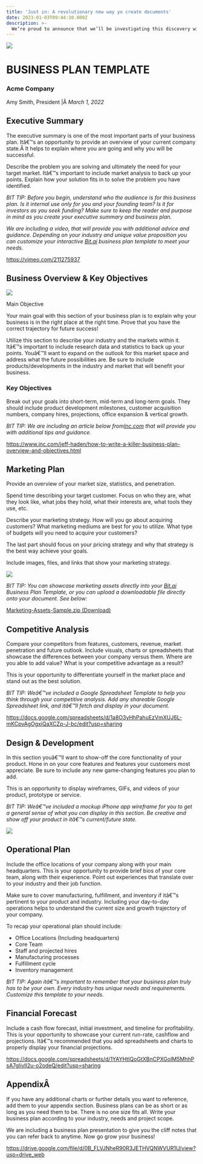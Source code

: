 ```yaml
---
title: 'Just in: A revolutionary new way yo create documents'
date: 2023-01-03T09:44:10.000Z
description: >-
  We’re proud to announce that we’ll be investigating this discovery with ernest.
---
```


![](https://dsktysxrf9apo.cloudfront.net/v2/1/contents/N0GDY8SyRae6uBNX/mw1920_mw1920_mw1920_business-plan-header-image.jpg)

  

# **BUSINESS PLAN TEMPLATE**

### **Acme Company**

Amy Smith, President |Â *March 1, 2022*

  

## **Executive Summary**

The executive summary is one of the most important parts of your
business plan. Itâ€™s an opportunity to provide an overview of your
current company state.Â It helps to explain where you are going and why
you will be successful.

Describe the problem you are solving and ultimately the need for your
target market. Itâ€™s important to include market analysis to back up your
points. Explain how your solution fits in to solve the problem you have
identified.

*BIT TIP: Before you begin, understand who the audience is for this
business plan. Is it internal use only for you and your founding team?
Is it for investors as you seek funding? Make sure to keep the reader
and purpose in mind as you create your executive summary and business
plan.*

*We are including a video, that will provide you with additional advice
and guidance. Depending on your industry and unique value proposition
you can customize your interactive* [*Bit.ai*](http://Bit.ai) *business
plan template to meet your needs.*

<https://vimeo.com/211275937>

  

## **Business Overview & Key Objectives**

![](https://dsktysxrf9apo.cloudfront.net/v2/1/contents/R32qk1yvC0oAQEtw/mw1920_mw1920_mw1920_Screen_Shot_2017-08-30_at_4.35.22_PM.png)

Main Objective

Your main goal with this section of your business plan is to explain why
your business is in the right place at the right time. Prove that you
have the correct trajectory for future success\!

Utilize this section to describe your industry and the markets within
it. Itâ€™s important to include research data and statistics to back up
your points. Youâ€™ll want to expand on the outlook for this market space
and address what the future possibilities are. Be sure to include
products/developments in the industry and market that will benefit your
business.

### **Key Objectives**

Break out your goals into short-term, mid-term and long-term goals. They
should include product development milestones, customer acquisition
numbers, company hires, projections, office expansion & vertical growth.

*BIT TIP: We are including an article below
from*[*Inc.com*](https://inc.com/) *that will provide you with
additional tips and guidance.*

<https://www.inc.com/jeff-haden/how-to-write-a-killer-business-plan-overview-and-objectives.html>

  

## **Marketing Plan**

Provide an overview of your market size, statistics, and penetration.

Spend time describing your target customer. Focus on who they are, what
they look like, what jobs they hold, what their interests are, what
tools they use, etc.

Describe your marketing strategy. How will you go about acquiring
customers? What marketing mediums are best for you to utilize. What type
of budgets will you need to acquire your customers?

The last part should focus on your pricing strategy and why that
strategy is the best way achieve your goals.

Include images, files, and links that show your marketing strategy.

![](https://dsktysxrf9apo.cloudfront.net/v2/1/contents/6SstfCFqKgV3RR97/mw1920_mw1920_mw1920_Marketing-material.png)

*BIT TIP: You can showcase marketing assets directly into your*
[*Bit.ai*](http://Bit.ai) *Business Plan Template, or you can upload a
downloadable file directly onto your document. See below:*

[Marketing-Assets-Sample.zip
(Download)](https://dsktysxrf9apo.cloudfront.net/v2/1/contents/G4Y4anUpkZ4yATnp/Marketing-Assets-Sample__11_.zip)

  

## **Competitive Analysis**

Compare your competitors from features, customers, revenue, market
penetration and future outlook. Include visuals, charts or spreadsheets
that showcase the differences between your company versus them. Where
are you able to add value? What is your competitive advantage as a
result?

This is your opportunity to differentiate yourself in the market place
and stand out as the best solution.

*BIT TIP: Weâ€™ve included a Google Spreadsheet Template to help you think
through your competitive analysis. Add any shareable Google Spreadsheet
link, and itâ€™ll fetch and display in your document.*

<https://docs.google.com/spreadsheets/d/1a8O3yHhPahuEzVmXUJ6L-mKCpvAgOgxiQaXCZp-J-bc/edit?usp=sharing>

## **Design & Development**

In this section youâ€™ll want to show-off the core functionality of your
product. Hone in on your core features and features your customers most
appreciate. Be sure to include any new game-changing features you plan
to add.

This is an opportunity to display wireframes, GIFs, and videos of your
product, prototype or service.

*BIT TIP: Weâ€™ve included a mockup iPhone app wireframe for you to get a
general sense of what you can display in this section. Be creative and
show off your product in itâ€™s current/future state.*

![](https://dsktysxrf9apo.cloudfront.net/v2/1/contents/eWVSkgIqm6UpRHm9/mw1920_mw1920_mw1920_wireframes.png)

## **Operational Plan**

Include the office locations of your company along with your main
headquarters. This is your opportunity to provide brief bios of your
core team, along with their experience. Point out experiences that
translate over to your industry and their job function.

Make sure to cover manufacturing, fulfillment, and inventory if itâ€™s
pertinent to your product and industry. Including your day-to-day
operations helps to understand the current size and growth trajectory of
your company.

To recap your operational plan should include:

  - Office Locations (Including headquarters)
  - Core Team
  - Staff and projected hires
  - Manufacturing processes
  - Fulfillment cycle
  - Inventory management

*BIT TIP: Again itâ€™s important to remember that your business plan truly
has to be your own. Every industry has unique needs and requirements.
Customize this template to your needs.*

  

## **Financial Forecast**

Include a cash flow forecast, initial investment, and timeline for
profitability. This is your opportunity to showcase your current
run-rate, cashflow and projections. Itâ€™s recommended that you add
spreadsheets and charts to properly display your financial projections.

<https://docs.google.com/spreadsheets/d/1YAYHtIQoGtXBnCPXGoIM5MhhPsA7glivII2u-o2odeQ/edit?usp=sharing>

  

## **Appendix**Â 

If you have any additional charts or further details you want to
reference, add them to your appendix section. Business plans can be as
short or as long as you need them to be. There is no one size fits all.
Write your business plan according to your industry, needs and project
scope.

We are including a business plan presentation to give you the cliff
notes that you can refer back to anytime. Now go grow your business\!

<https://drive.google.com/file/d/0B_FLVJNheR90R3JETHVQNWVUR1U/view?usp=drive_web>